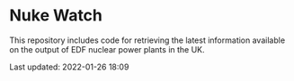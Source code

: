 # Nuke Watch

This repository includes code for retrieving the latest information available on the output of EDF nuclear power plants in the UK.

Last updated: 2022-01-26 18:09